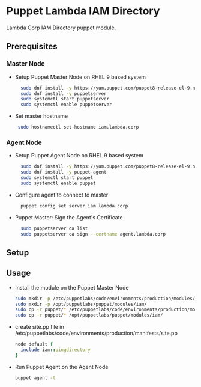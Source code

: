 # Puppet Lambda IAM Directory

Lambda Corp IAM Directory puppet module.

## Prerequisites

### Master Node

- Setup Puppet Master Node on RHEL 9 based system

  ```bash
    sudo dnf install -y https://yum.puppet.com/puppet8-release-el-9.noarch.rpm
    sudo dnf install -y puppetserver
    sudo systemctl start puppetserver
    sudo systemctl enable puppetserver
  ```

- Set master hostname

  ```bash
   sudo hostnamectl set-hostname iam.lambda.corp
  ```

### Agent Node

- Setup Puppet Agent Node on RHEL 9 based system

  ```bash
    sudo dnf install -y https://yum.puppet.com/puppet8-release-el-9.noarch.rpm
    sudo dnf install -y puppet-agent
    sudo systemctl start puppet
    sudo systemctl enable puppet
  ```

- Configure agent to connect to master

  ```bash
    puppet config set server iam.lambda.corp
  ```

- Puppet Master: Sign the Agent's Certificate

  ```bash
    sudo puppetserver ca list
    sudo puppetserver ca sign --certname agent.lambda.corp
  ```

## Setup

## Usage

- Install the module on the Puppet Master Node

  ```bash
  sudo mkdir -p /etc/puppetlabs/code/environments/production/modules/iam/
  sudo mkdir -p /opt/puppetlabs/puppet/modules/iam/
  sudo cp -r puppet/* /etc/puppetlabs/code/environments/production/modules/iam/
  sudo cp -r puppet/* /opt/puppetlabs/puppet/modules/iam/
  ```

- create site.pp file in /etc/puppetlabs/code/environments/production/manifests/site.pp
  
  ```ruby
  node default {
    include iam::pingdirectory
  }
  ```

- Run Puppet Agent on the Agent Node

  ```bash
  puppet agent -t
  ```
